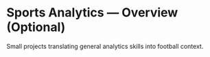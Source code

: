 # Sports Analytics — Overview (Optional)
Small projects translating general analytics skills into football context.
